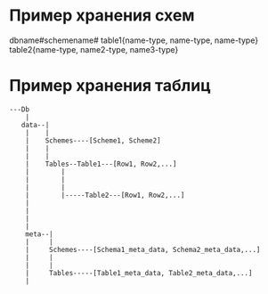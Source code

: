 # Пример хранения схем

dbname#schemename#
table1{name-type, name-type, name-type}
table2{name-type, name2-type, name3-type}


# Пример хранения таблиц
```
---Db
    |
   data--|
    |    |
    |    Schemes----[Scheme1, Scheme2]
    |    |
    |    |
    |    Tables--Table1---[Row1, Row2,...]
    |        |
    |        |
    |        |
    |        |-----Table2---[Row1, Row2,...]
    |
    |
    |
    |
    meta--|
    |     |
    |     Schemes----[Schema1_meta_data, Schema2_meta_data,...]
    |     |
    |     |
    |     Tables-----[Table1_meta_data, Table2_meta_data,...]
    |
   
 ```

